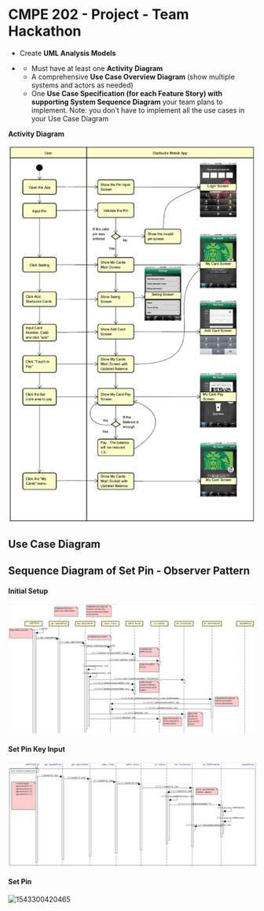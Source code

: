 

# CMPE 202 - Project - Team Hackathon

- Create **UML Analysis Models**

- - Must have at least one **Activity Diagram**
  - A comprehensive **Use Case Overview Diagram**  (show multiple systems and actors as needed)
  - One **Use Case Specification (for each Feature Story) with supporting System Sequence Diagram** your team plans to implement.  Note:  you don’t have to implement all the use cases in your Use Case Diagram

 **Activity Diagram**

![ActivityDiagram](ActivityDiagram.png)



## Use Case Diagram



## Sequence Diagram of Set Pin - Observer Pattern

#### Initial Setup

![1543300184164](./readme.assets/1543300184164.png)

#### Set Pin Key Input

![1543300295630](./readme.assets/1543300295630.png)

#### Set Pin 

![1543300420465](C:\Yinghua\SJSU\2018Fall\CMPE202\temp\fa18-202-mystic\3.UMLAnalysisModels\readme.assets\1543300420465.png)

